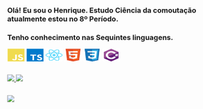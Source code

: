 ### Olá! Eu sou o Henrique. Estudo Ciência da comoutação atualmente estou no 8º Período.
### Tenho conhecimento nas Sequintes linguagens.
 <div style="display: inline_block">   
  <img align="center" alt="Rick-Js" height="30" width="40" src="https://raw.githubusercontent.com/devicons/devicon/master/icons/javascript/javascript-plain.svg">
  <img align="center" alt="Rick-Ts" height="30" width="40" src="https://raw.githubusercontent.com/devicons/devicon/master/icons/typescript/typescript-plain.svg">
  <img align="center" alt="Rick-React" height="30" width="40" src="https://raw.githubusercontent.com/devicons/devicon/master/icons/react/react-original.svg">
  <img align="center" alt="Rick-HTML" height="30" width="40" src="https://raw.githubusercontent.com/devicons/devicon/master/icons/html5/html5-original.svg">
  <img align="center" alt="Rick-CSS" height="30" width="40" src="https://raw.githubusercontent.com/devicons/devicon/master/icons/css3/css3-original.svg">
  <img align="center" alt="Rick-Csharp" height="30" width="40" src="https://raw.githubusercontent.com/devicons/devicon/master/icons/csharp/csharp-original.svg"> 

 </div>
 
 ##
 
<div>
  <a href="https://github.com/godrick05">
  <img height="180em" src="https://github-readme-stats.vercel.app/api?username=godrick05&show_icons=true&theme=dark&include_all_commits=true&count_private=true"/>
  <img height="180em" src="https://github-readme-stats.vercel.app/api/top-langs/?username=godrick05&layout=compact&langs_count=7&theme=dark"/>   
</div>  
 
 
  
  ##
  
<div> 
  
  <a href="https://www.linkedin.com/in/luiz-henrique-oliveira-da-cunha-b767a7191/" target="_blank"><img src="https://img.shields.io/badge/-LinkedIn-%230077B5?style=for-the-badge&logo=linkedin&logoColor=white" target="_blank"></a> 
  
 
</div>
